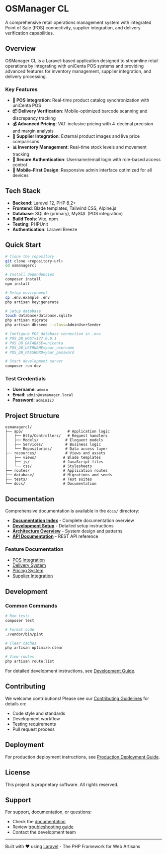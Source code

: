 # OSManager CL

A comprehensive retail operations management system with integrated Point of Sale (POS) connectivity, supplier integration, and delivery verification capabilities.

## Overview

OSManager CL is a Laravel-based application designed to streamline retail operations by integrating with uniCenta POS systems and providing advanced features for inventory management, supplier integration, and delivery processing.

### Key Features

- **🛒 POS Integration**: Real-time product catalog synchronization with uniCenta POS
- **📦 Delivery Verification**: Mobile-optimized barcode scanning and discrepancy tracking
- **💰 Advanced Pricing**: VAT-inclusive pricing with 4-decimal precision and margin analysis
- **🏪 Supplier Integration**: External product images and live price comparisons
- **📊 Inventory Management**: Real-time stock levels and movement tracking
- **🔐 Secure Authentication**: Username/email login with role-based access control
- **📱 Mobile-First Design**: Responsive admin interface optimized for all devices

## Tech Stack

- **Backend**: Laravel 12, PHP 8.2+
- **Frontend**: Blade templates, Tailwind CSS, Alpine.js
- **Database**: SQLite (primary), MySQL (POS integration)
- **Build Tools**: Vite, npm
- **Testing**: PHPUnit
- **Authentication**: Laravel Breeze

## Quick Start

```bash
# Clone the repository
git clone <repository-url>
cd osmanagercl

# Install dependencies
composer install
npm install

# Setup environment
cp .env.example .env
php artisan key:generate

# Setup database
touch database/database.sqlite
php artisan migrate
php artisan db:seed --class=AdminUserSeeder

# Configure POS database connection in .env
# POS_DB_HOST=127.0.0.1
# POS_DB_DATABASE=unicenta
# POS_DB_USERNAME=your_username
# POS_DB_PASSWORD=your_password

# Start development server
composer run dev
```

### Test Credentials
- **Username**: `admin`
- **Email**: `admin@osmanager.local`
- **Password**: `admin123`

## Project Structure

```
osmanagercl/
├── app/                    # Application logic
│   ├── Http/Controllers/   # Request handlers
│   ├── Models/            # Eloquent models
│   ├── Services/          # Business logic
│   └── Repositories/      # Data access layer
├── resources/             # Views and assets
│   ├── views/            # Blade templates
│   ├── js/               # JavaScript files
│   └── css/              # Stylesheets
├── routes/               # Application routes
├── database/             # Migrations and seeds
├── tests/                # Test suites
└── docs/                 # Documentation
```

## Documentation

Comprehensive documentation is available in the `docs/` directory:

- **[Documentation Index](./docs/README.md)** - Complete documentation overview
- **[Development Setup](./docs/development/setup.md)** - Detailed setup instructions
- **[Architecture Overview](./docs/architecture/overview.md)** - System design and patterns
- **[API Documentation](./docs/api/endpoints.md)** - REST API reference

### Feature Documentation
- [POS Integration](./docs/features/pos-integration.md)
- [Delivery System](./docs/features/delivery-system.md)
- [Pricing System](./docs/features/pricing-system.md)
- [Supplier Integration](./docs/features/supplier-integration.md)

## Development

### Common Commands

```bash
# Run tests
composer test

# Format code
./vendor/bin/pint

# Clear caches
php artisan optimize:clear

# View routes
php artisan route:list
```

For detailed development instructions, see [Development Guide](./docs/development/setup.md).

## Contributing

We welcome contributions! Please see our [Contributing Guidelines](./CONTRIBUTING.md) for details on:
- Code style and standards
- Development workflow
- Testing requirements
- Pull request process

## Deployment

For production deployment instructions, see [Production Deployment Guide](./docs/deployment/production-guide.md).

## License

This project is proprietary software. All rights reserved.

## Support

For support, documentation, or questions:
- Check the [documentation](./docs/)
- Review [troubleshooting guide](./docs/development/troubleshooting.md)
- Contact the development team

---

Built with ❤️ using [Laravel](https://laravel.com) - The PHP Framework for Web Artisans